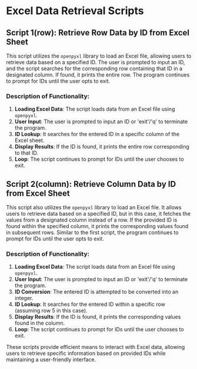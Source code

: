 # Excel Data Retrieval Scripts

## Script 1(row): Retrieve Row Data by ID from Excel Sheet

This script utilizes the `openpyxl` library to load an Excel file, allowing users to retrieve data based on a specified ID. The user is prompted to input an ID, and the script searches for the corresponding row containing that ID in a designated column. If found, it prints the entire row. The program continues to prompt for IDs until the user opts to exit.

### Description of Functionality:
1. **Loading Excel Data**: The script loads data from an Excel file using `openpyxl`.
2. **User Input**: The user is prompted to input an ID or 'exit'/'q' to terminate the program.
3. **ID Lookup**: It searches for the entered ID in a specific column of the Excel sheet.
4. **Display Results**: If the ID is found, it prints the entire row corresponding to that ID.
5. **Loop**: The script continues to prompt for IDs until the user chooses to exit.

## Script 2(column): Retrieve Column Data by ID from Excel Sheet

This script also utilizes the `openpyxl` library to load an Excel file. It allows users to retrieve data based on a specified ID, but in this case, it fetches the values from a designated column instead of a row. If the provided ID is found within the specified column, it prints the corresponding values found in subsequent rows. Similar to the first script, the program continues to prompt for IDs until the user opts to exit.

### Description of Functionality:
1. **Loading Excel Data**: The script loads data from an Excel file using `openpyxl`.
2. **User Input**: The user is prompted to input an ID or 'exit'/'q' to terminate the program.
3. **ID Conversion**: The entered ID is attempted to be converted into an integer.
4. **ID Lookup**: It searches for the entered ID within a specific row (assuming row 5 in this case).
5. **Display Results**: If the ID is found, it prints the corresponding values found in the column.
6. **Loop**: The script continues to prompt for IDs until the user chooses to exit.

These scripts provide efficient means to interact with Excel data, allowing users to retrieve specific information based on provided IDs while maintaining a user-friendly interface.

